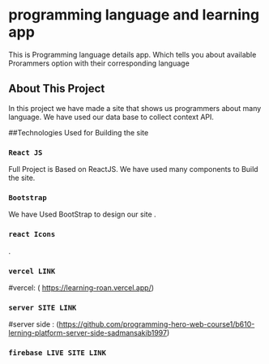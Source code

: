# programming language and learning app

This is Programming language details app. Which tells you about available Prorammers option with their corresponding language

## About This Project

In this project we have made a site that shows us programmers about many language. We have used our data base to collect context API.

##Technologies Used for Building the site

### `React JS`

Full Project is Based on ReactJS. We have used many components to Build the site.

### `Bootstrap`

We have Used BootStrap to design our site .

### `react Icons`

.

### `vercel LINK`

#vercel: ( https://learning-roan.vercel.app/)

### `server SITE LINK`

#server side : (https://github.com/programming-hero-web-course1/b610-lerning-platform-server-side-sadmansakib1997)

### `firebase LIVE SITE LINK`
